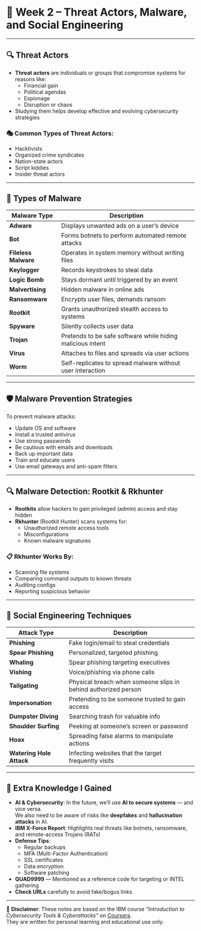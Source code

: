 # 🧠 Week 2 – Threat Actors, Malware, and Social Engineering

---

## 🔍 Threat Actors

- **Threat actors** are individuals or groups that compromise systems for reasons like:
  - Financial gain
  - Political agendas
  - Espionage
  - Disruption or chaos
- Studying them helps develop effective and evolving cybersecurity strategies

### 🎭 Common Types of Threat Actors:
- Hacktivists  
- Organized crime syndicates  
- Nation-state actors  
- Script kiddies  
- Insider threat actors

---

## 🦠 Types of Malware

| Malware Type | Description |
|--------------|-------------|
| **Adware** | Displays unwanted ads on a user’s device |
| **Bot** | Forms botnets to perform automated remote attacks |
| **Fileless Malware** | Operates in system memory without writing files |
| **Keylogger** | Records keystrokes to steal data |
| **Logic Bomb** | Stays dormant until triggered by an event |
| **Malvertising** | Hidden malware in online ads |
| **Ransomware** | Encrypts user files, demands ransom |
| **Rootkit** | Grants unauthorized stealth access to systems |
| **Spyware** | Silently collects user data |
| **Trojan** | Pretends to be safe software while hiding malicious intent |
| **Virus** | Attaches to files and spreads via user actions |
| **Worm** | Self-replicates to spread malware without user interaction |

---

## 🛡️ Malware Prevention Strategies

To prevent malware attacks:
- Update OS and software
- Install a trusted antivirus
- Use strong passwords
- Be cautious with emails and downloads
- Back up important data
- Train and educate users
- Use email gateways and anti-spam filters

---

## 🔍 Malware Detection: Rootkit & Rkhunter

- **Rootkits** allow hackers to gain privileged (admin) access and stay hidden
- **Rkhunter** (Rootkit Hunter) scans systems for:
  - Unauthorized remote access tools
  - Misconfigurations
  - Known malware signatures

### 📋 Rkhunter Works By:
- Scanning file systems  
- Comparing command outputs to known threats  
- Auditing configs  
- Reporting suspicious behavior

---

## 🧠 Social Engineering Techniques

| Attack Type | Description |
|-------------|-------------|
| **Phishing** | Fake login/email to steal credentials |
| **Spear Phishing** | Personalized, targeted phishing |
| **Whaling** | Spear phishing targeting executives |
| **Vishing** | Voice/phishing via phone calls |
| **Tailgating** | Physical breach when someone slips in behind authorized person |
| **Impersonation** | Pretending to be someone trusted to gain access |
| **Dumpster Diving** | Searching trash for valuable info |
| **Shoulder Surfing** | Peeking at someone’s screen or password |
| **Hoax** | Spreading false alarms to manipulate actions |
| **Watering Hole Attack** | Infecting websites that the target frequently visits

---

## 🚀 Extra Knowledge I Gained

- **AI & Cybersecurity**: In the future, we’ll use **AI to secure systems** — and vice versa.  
  We also need to be aware of risks like **deepfakes** and **hallucination attacks** in AI.
- **IBM X-Force Report**: Highlights real threats like botnets, ransomware, and remote-access Trojans (RATs)
- **Defense Tips**:
  - Regular backups
  - MFA (Multi-Factor Authentication)
  - SSL certificates
  - Data encryption
  - Software patching
- **QUAD9999** — Mentioned as a reference code for targeting or INTEL gathering
- **Check URLs** carefully to avoid fake/bogus links

---

📘 **Disclaimer**: These notes are based on the IBM course *"Introduction to Cybersecurity Tools & Cyberattacks"* on [Coursera](https://www.coursera.org/learn/introduction-cybersecurity-tools-cyberattacks).  
They are written for personal learning and educational use only.
